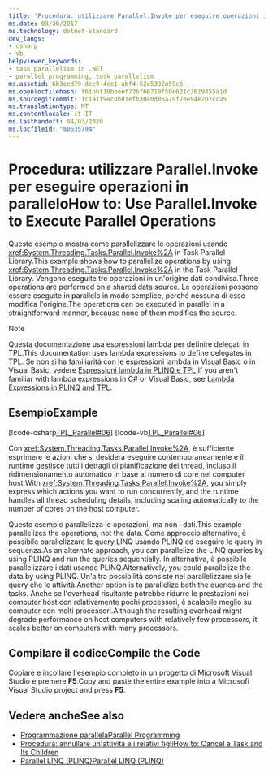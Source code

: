 ```yaml
---
title: 'Procedura: utilizzare Parallel.Invoke per eseguire operazioni in parallelo'
ms.date: 03/30/2017
ms.technology: dotnet-standard
dev_langs:
- csharp
- vb
helpviewer_keywords:
- task parallelism in .NET
- parallel programming, task parallelism
ms.assetid: 6b3ecd79-dec9-4ce1-abf4-62e5392a59c6
ms.openlocfilehash: f61bbf10bbeef736f66710f50e621c3619355a1d
ms.sourcegitcommit: 1c1a1f9ec0bd1efb3040d86a79f7ee94e207cca5
ms.translationtype: MT
ms.contentlocale: it-IT
ms.lasthandoff: 04/03/2020
ms.locfileid: "80635794"
---
```

# <a name="how-to-use-parallelinvoke-to-execute-parallel-operations"></a><span data-ttu-id="09fe2-102">Procedura: utilizzare Parallel.Invoke per eseguire operazioni in parallelo</span><span class="sxs-lookup"><span data-stu-id="09fe2-102">How to: Use Parallel.Invoke to Execute Parallel Operations</span></span>

<span data-ttu-id="09fe2-103">Questo esempio mostra come parallelizzare le operazioni usando <xref:System.Threading.Tasks.Parallel.Invoke%2A> in Task Parallel Library.</span><span class="sxs-lookup"><span data-stu-id="09fe2-103">This example shows how to parallelize operations by using <xref:System.Threading.Tasks.Parallel.Invoke%2A> in the Task Parallel Library.</span></span> <span data-ttu-id="09fe2-104">Vengono eseguite tre operazioni in un'origine dati condivisa.</span><span class="sxs-lookup"><span data-stu-id="09fe2-104">Three operations are performed on a shared data source.</span></span> <span data-ttu-id="09fe2-105">Le operazioni possono essere eseguite in parallelo in modo semplice, perché nessuna di esse modifica l'origine.</span><span class="sxs-lookup"><span data-stu-id="09fe2-105">The operations can be executed in parallel in a straightforward manner, because none of them modifies the source.</span></span>

> [!NOTE]
> <span data-ttu-id="09fe2-106">Questa documentazione usa espressioni lambda per definire delegati in TPL.</span><span class="sxs-lookup"><span data-stu-id="09fe2-106">This documentation uses lambda expressions to define delegates in TPL.</span></span> <span data-ttu-id="09fe2-107">Se non si ha familiarità con le espressioni lambda in Visual Basic o in Visual Basic, vedere [Espressioni lambda in PLINQ e TPL](../../../docs/standard/parallel-programming/lambda-expressions-in-plinq-and-tpl.md).</span><span class="sxs-lookup"><span data-stu-id="09fe2-107">If you aren't familiar with lambda expressions in C# or Visual Basic, see [Lambda Expressions in PLINQ and TPL](../../../docs/standard/parallel-programming/lambda-expressions-in-plinq-and-tpl.md).</span></span>

## <a name="example"></a><span data-ttu-id="09fe2-108">Esempio</span><span class="sxs-lookup"><span data-stu-id="09fe2-108">Example</span></span>

[!code-csharp[TPL_Parallel#06](../../../samples/snippets/csharp/VS_Snippets_Misc/tpl_parallel/cs/parallelinvoke.cs#06)]
[!code-vb[TPL_Parallel#06](../../../samples/snippets/visualbasic/VS_Snippets_Misc/tpl_parallel/vb/parallelinvoke.vb#06)]

<span data-ttu-id="09fe2-109">Con <xref:System.Threading.Tasks.Parallel.Invoke%2A>, è sufficiente esprimere le azioni che si desidera eseguire contemporaneamente e il runtime gestisce tutti i dettagli di pianificazione dei thread, incluso il ridimensionamento automatico in base al numero di core nel computer host.</span><span class="sxs-lookup"><span data-stu-id="09fe2-109">With <xref:System.Threading.Tasks.Parallel.Invoke%2A>, you simply express which actions you want to run concurrently, and the runtime handles all thread scheduling details, including scaling automatically to the number of cores on the host computer.</span></span>

<span data-ttu-id="09fe2-110">Questo esempio parallelizza le operazioni, ma non i dati.</span><span class="sxs-lookup"><span data-stu-id="09fe2-110">This example parallelizes the operations, not the data.</span></span> <span data-ttu-id="09fe2-111">Come approccio alternativo, è possibile parallelizzare le query LINQ usando PLINQ ed eseguire le query in sequenza.</span><span class="sxs-lookup"><span data-stu-id="09fe2-111">As an alternate approach, you can parallelize the LINQ queries by using PLINQ and run the queries sequentially.</span></span> <span data-ttu-id="09fe2-112">In alternativa, è possibile parallelizzare i dati usando PLINQ.</span><span class="sxs-lookup"><span data-stu-id="09fe2-112">Alternatively, you could parallelize the data by using PLINQ.</span></span> <span data-ttu-id="09fe2-113">Un'altra possibilità consiste nel parallelizzare sia le query che le attività.</span><span class="sxs-lookup"><span data-stu-id="09fe2-113">Another option is to parallelize both the queries and the tasks.</span></span> <span data-ttu-id="09fe2-114">Anche se l'overhead risultante potrebbe ridurre le prestazioni nei computer host con relativamente pochi processori, è scalabile meglio su computer con molti processori.</span><span class="sxs-lookup"><span data-stu-id="09fe2-114">Although the resulting overhead might degrade performance on host computers with relatively few processors, it scales better on computers with many processors.</span></span>

## <a name="compile-the-code"></a><span data-ttu-id="09fe2-115">Compilare il codice</span><span class="sxs-lookup"><span data-stu-id="09fe2-115">Compile the Code</span></span>

<span data-ttu-id="09fe2-116">Copiare e incollare l'esempio completo in un progetto di Microsoft Visual Studio e premere **F5**.</span><span class="sxs-lookup"><span data-stu-id="09fe2-116">Copy and paste the entire example into a Microsoft Visual Studio project and press **F5**.</span></span>

## <a name="see-also"></a><span data-ttu-id="09fe2-117">Vedere anche</span><span class="sxs-lookup"><span data-stu-id="09fe2-117">See also</span></span>

- [<span data-ttu-id="09fe2-118">Programmazione parallela</span><span class="sxs-lookup"><span data-stu-id="09fe2-118">Parallel Programming</span></span>](../../../docs/standard/parallel-programming/index.md)
- [<span data-ttu-id="09fe2-119">Procedura: annullare un'attività e i relativi figli</span><span class="sxs-lookup"><span data-stu-id="09fe2-119">How to: Cancel a Task and Its Children</span></span>](../../../docs/standard/parallel-programming/how-to-cancel-a-task-and-its-children.md)
- [<span data-ttu-id="09fe2-120">Parallel LINQ (PLINQ)</span><span class="sxs-lookup"><span data-stu-id="09fe2-120">Parallel LINQ (PLINQ)</span></span>](../../../docs/standard/parallel-programming/introduction-to-plinq.md)
